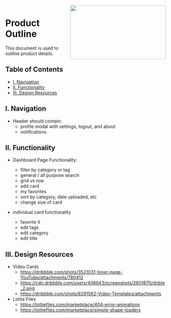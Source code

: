 <img align="right" width="300" height="169" src="https://github.com/jimmy-e/mybord/blob/master/etc/assets/product.jpg">

# Product Outline

This document is used to outline product details.

## Table of Contents

* [I. Navigation](#i-navigation)   
* [II. Functionality](#ii-functionality)   
* [III. Design Resources](#iii-design-resources)   

## I. Navigation

* Header should contain:
  * profile modal with settings, logout, and about
  * notifications
  
## II. Functionality

* Dashboard Page Functionality:
  * filter by category or tag
  * general / all purpose search
  * grid vs row
  * add card
  * my favorites
  * sort by category, date uploaded, etc
  * change size of card
 
* individual card functionality
  * favorite it
  * edit tags
  * edit category
  * edit title
  
## III. Design Resources  

* Video Cards
  * https://dribbble.com/shots/3521031-Inner-page-YouTube/attachments/780412
  * https://cdn.dribbble.com/users/408943/screenshots/2601870/drible_2.png
  * https://dribbble.com/shots/6291562-Video-Templates/attachments
* Lottie Files  
  * https://lottiefiles.com/marketplace/404-error-animations
  * https://lottiefiles.com/marketplace/simple-shape-loaders
